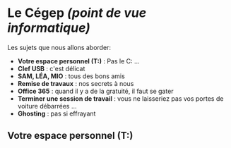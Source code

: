 # Le Cégep _(point de vue informatique)_
Les sujets que nous allons aborder:
- **Votre espace personnel (T:)** : Pas le C: ...
- **Clef USB** : c'est délicat 
- **SAM, LÉA, MIO** : tous des bons amis 
- **Remise de travaux** : nos secrets à nous
- **Office 365** : quand il y a de la gratuité, il faut se gater
- **Terminer une session de travail** : vous ne laisseriez pas vos portes de voiture débarrées ...
- **Ghosting** : pas si effrayant

## Votre espace personnel (T:)

